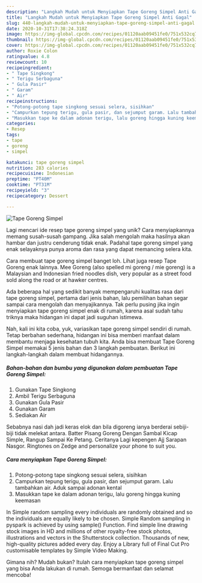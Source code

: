 ```yaml
---
description: "Langkah Mudah untuk Menyiapkan Tape Goreng Simpel Anti Gagal"
title: "Langkah Mudah untuk Menyiapkan Tape Goreng Simpel Anti Gagal"
slug: 440-langkah-mudah-untuk-menyiapkan-tape-goreng-simpel-anti-gagal
date: 2020-10-31T17:38:24.318Z
image: https://img-global.cpcdn.com/recipes/01120aab09451fe0/751x532cq70/tape-goreng-simpel-foto-resep-utama.jpg
thumbnail: https://img-global.cpcdn.com/recipes/01120aab09451fe0/751x532cq70/tape-goreng-simpel-foto-resep-utama.jpg
cover: https://img-global.cpcdn.com/recipes/01120aab09451fe0/751x532cq70/tape-goreng-simpel-foto-resep-utama.jpg
author: Roxie Colon
ratingvalue: 4.8
reviewcount: 10
recipeingredient:
- " Tape Singkong"
- " Terigu Serbaguna"
- " Gula Pasir"
- " Garam"
- " Air"
recipeinstructions:
- "Potong-potong tape singkong sesuai selera, sisihkan"
- "Campurkan tepung terigu, gula pasir, dan sejumput garam. Lalu tambahkan air. Aduk sampai adonan kental"
- "Masukkan tape ke dalam adonan terigu, lalu goreng hingga kuning keemasan"
categories:
- Resep
tags:
- tape
- goreng
- simpel

katakunci: tape goreng simpel 
nutrition: 283 calories
recipecuisine: Indonesian
preptime: "PT40M"
cooktime: "PT31M"
recipeyield: "3"
recipecategory: Dessert

---
```



![Tape Goreng Simpel](https://img-global.cpcdn.com/recipes/01120aab09451fe0/751x532cq70/tape-goreng-simpel-foto-resep-utama.jpg)

Lagi mencari ide resep tape goreng simpel yang unik? Cara menyiapkannya memang susah-susah gampang. Jika salah mengolah maka hasilnya akan hambar dan justru cenderung tidak enak. Padahal tape goreng simpel yang enak selayaknya punya aroma dan rasa yang dapat memancing selera kita.

Cara membuat tape goreng simpel banget loh. Lihat juga resep Tape Goreng enak lainnya. Mee Goreng (also spelled mi goreng / mie goreng) is a Malaysian and Indonesian fried noodles dish, very popular as a street food sold along the road or at hawker centres.

Ada beberapa hal yang sedikit banyak mempengaruhi kualitas rasa dari tape goreng simpel, pertama dari jenis bahan, lalu pemilihan bahan segar sampai cara mengolah dan menyajikannya. Tak perlu pusing jika ingin menyiapkan tape goreng simpel enak di rumah, karena asal sudah tahu triknya maka hidangan ini dapat jadi suguhan istimewa.


Nah, kali ini kita coba, yuk, variasikan tape goreng simpel sendiri di rumah. Tetap berbahan sederhana, hidangan ini bisa memberi manfaat dalam membantu menjaga kesehatan tubuh kita. Anda bisa membuat Tape Goreng Simpel memakai 5 jenis bahan dan 3 langkah pembuatan. Berikut ini langkah-langkah dalam membuat hidangannya.

<!--inarticleads1-->

##### Bahan-bahan dan bumbu yang digunakan dalam pembuatan Tape Goreng Simpel:

1. Gunakan  Tape Singkong
1. Ambil  Terigu Serbaguna
1. Gunakan  Gula Pasir
1. Gunakan  Garam
1. Sediakan  Air


Sebabnya nasi dah jadi keras elok dan bila digoreng ianya berderai sebiji-biji tidak melekat antara. Batter Pisang Goreng Dengan Sambal Kicap Simple, Rangup Sampai Ke Petang. Ceritanya Lagi kepengen Ajj Sarapan Nasgor. Ringtones on Zedge and personalize your phone to suit you. 

<!--inarticleads2-->

##### Cara menyiapkan Tape Goreng Simpel:

1. Potong-potong tape singkong sesuai selera, sisihkan
1. Campurkan tepung terigu, gula pasir, dan sejumput garam. Lalu tambahkan air. Aduk sampai adonan kental
1. Masukkan tape ke dalam adonan terigu, lalu goreng hingga kuning keemasan


In Simple random sampling every individuals are randomly obtained and so the individuals are equally likely to be chosen. Simple Random sampling in pyspark is achieved by using sample() Function. Find simple line drawing stock images in HD and millions of other royalty-free stock photos, illustrations and vectors in the Shutterstock collection. Thousands of new, high-quality pictures added every day. Enjoy a Library full of Final Cut Pro customisable templates by Simple Video Making. 

Gimana nih? Mudah bukan? Itulah cara menyiapkan tape goreng simpel yang bisa Anda lakukan di rumah. Semoga bermanfaat dan selamat mencoba!
